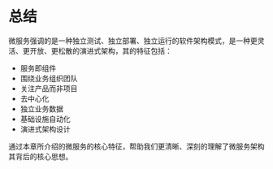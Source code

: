 # 总结

微服务强调的是一种独立测试、独立部署、独立运行的软件架构模式，是一种更灵活、更开放、更松散的演进式架构，其的特征包括：

- 服务即组件
- 围绕业务组织团队
- 关注产品而非项目
- 去中心化
- 独立业务数据
- 基础设施自动化
- 演进式架构设计 

通过本章所介绍的微服务的核心特征，帮助我们更清晰、深刻的理解了微服务架构其背后的核心思想。